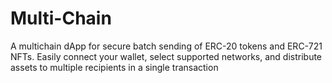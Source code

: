 # Multi-Chain
A multichain dApp for secure batch sending of ERC-20 tokens and ERC-721 NFTs. Easily connect your wallet, select supported networks, and distribute assets to multiple recipients in a single transaction
